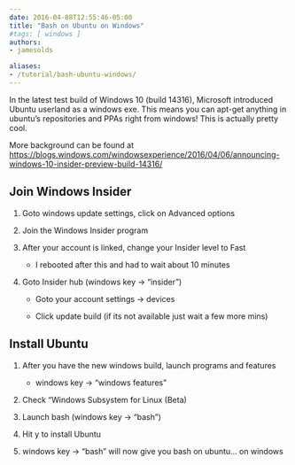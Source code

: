 ```yaml
---
date: 2016-04-08T12:55:46-05:00
title: "Bash on Ubuntu on Windows"
#tags: [ windows ]
authors: 
- jamesolds

aliases:
- /tutorial/bash-ubuntu-windows/
---
```


In the latest test build of Windows 10 (build 14316), Microsoft introduced
Ubuntu userland as a windows exe. This means you can apt-get anything in
ubuntu’s repositories and PPAs right from windows! This is actually pretty cool.

More background can be found at
<https://blogs.windows.com/windowsexperience/2016/04/06/announcing-windows-10-insider-preview-build-14316/>

**Join Windows Insider**
--------------------

1.  Goto windows update settings, click on Advanced options

2.  Join the Windows Insider program

3.  After your account is linked, change your Insider level to Fast

    -   I rebooted after this and had to wait about 10 minutes

4.  Goto Insider hub (windows key -> “insider”)

    -   Goto your account settings -> devices

    -   Click update build (if its not available just wait a few more mins)


**Install Ubuntu**
--------------

1.  After you have the new windows build, launch programs and features

    -   windows key -> “windows features”

2.  Check “Windows Subsystem for Linux (Beta)

3.  Launch bash (windows key -> “bash”)

4.  Hit y to install Ubuntu

5.  windows key -> “bash” will now give you bash on ubuntu... on windows


